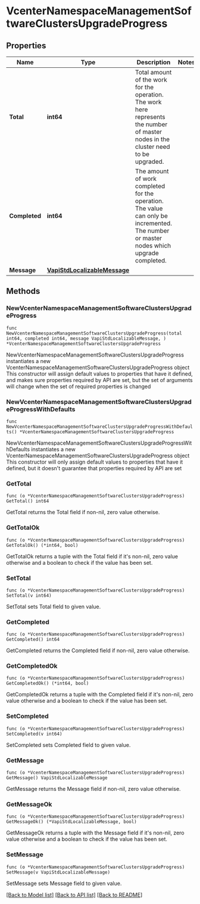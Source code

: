 # VcenterNamespaceManagementSoftwareClustersUpgradeProgress

## Properties

Name | Type | Description | Notes
------------ | ------------- | ------------- | -------------
**Total** | **int64** | Total amount of the work for the operation. The work here represents the number of master nodes in the cluster need to be upgraded. | 
**Completed** | **int64** | The amount of work completed for the operation. The value can only be incremented. The number or master nodes which upgrade completed. | 
**Message** | [**VapiStdLocalizableMessage**](VapiStdLocalizableMessage.md) |  | 

## Methods

### NewVcenterNamespaceManagementSoftwareClustersUpgradeProgress

`func NewVcenterNamespaceManagementSoftwareClustersUpgradeProgress(total int64, completed int64, message VapiStdLocalizableMessage, ) *VcenterNamespaceManagementSoftwareClustersUpgradeProgress`

NewVcenterNamespaceManagementSoftwareClustersUpgradeProgress instantiates a new VcenterNamespaceManagementSoftwareClustersUpgradeProgress object
This constructor will assign default values to properties that have it defined,
and makes sure properties required by API are set, but the set of arguments
will change when the set of required properties is changed

### NewVcenterNamespaceManagementSoftwareClustersUpgradeProgressWithDefaults

`func NewVcenterNamespaceManagementSoftwareClustersUpgradeProgressWithDefaults() *VcenterNamespaceManagementSoftwareClustersUpgradeProgress`

NewVcenterNamespaceManagementSoftwareClustersUpgradeProgressWithDefaults instantiates a new VcenterNamespaceManagementSoftwareClustersUpgradeProgress object
This constructor will only assign default values to properties that have it defined,
but it doesn't guarantee that properties required by API are set

### GetTotal

`func (o *VcenterNamespaceManagementSoftwareClustersUpgradeProgress) GetTotal() int64`

GetTotal returns the Total field if non-nil, zero value otherwise.

### GetTotalOk

`func (o *VcenterNamespaceManagementSoftwareClustersUpgradeProgress) GetTotalOk() (*int64, bool)`

GetTotalOk returns a tuple with the Total field if it's non-nil, zero value otherwise
and a boolean to check if the value has been set.

### SetTotal

`func (o *VcenterNamespaceManagementSoftwareClustersUpgradeProgress) SetTotal(v int64)`

SetTotal sets Total field to given value.


### GetCompleted

`func (o *VcenterNamespaceManagementSoftwareClustersUpgradeProgress) GetCompleted() int64`

GetCompleted returns the Completed field if non-nil, zero value otherwise.

### GetCompletedOk

`func (o *VcenterNamespaceManagementSoftwareClustersUpgradeProgress) GetCompletedOk() (*int64, bool)`

GetCompletedOk returns a tuple with the Completed field if it's non-nil, zero value otherwise
and a boolean to check if the value has been set.

### SetCompleted

`func (o *VcenterNamespaceManagementSoftwareClustersUpgradeProgress) SetCompleted(v int64)`

SetCompleted sets Completed field to given value.


### GetMessage

`func (o *VcenterNamespaceManagementSoftwareClustersUpgradeProgress) GetMessage() VapiStdLocalizableMessage`

GetMessage returns the Message field if non-nil, zero value otherwise.

### GetMessageOk

`func (o *VcenterNamespaceManagementSoftwareClustersUpgradeProgress) GetMessageOk() (*VapiStdLocalizableMessage, bool)`

GetMessageOk returns a tuple with the Message field if it's non-nil, zero value otherwise
and a boolean to check if the value has been set.

### SetMessage

`func (o *VcenterNamespaceManagementSoftwareClustersUpgradeProgress) SetMessage(v VapiStdLocalizableMessage)`

SetMessage sets Message field to given value.



[[Back to Model list]](../README.md#documentation-for-models) [[Back to API list]](../README.md#documentation-for-api-endpoints) [[Back to README]](../README.md)


